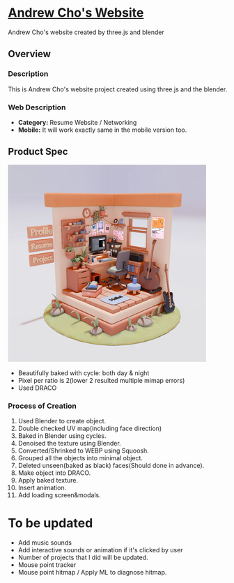 # [Andrew Cho's Website](https://andrewcho.vercel.app/)
Andrew Cho's website created by three.js and blender


## Overview
### Description
This is Andrew Cho's website project created using three.js and the blender. 

### Web Description
- **Category:** Resume Website / Networking
- **Mobile:** It will work exactly same in the mobile version too. 

## Product Spec
![Andrew Cho Portfolio](https://github.com/0GhOsTO/AndrewChoRoomPortfolio/blob/master/public/others/AndrewChoPortfolio.png)

- Beautifully baked with cycle: both day & night
- Pixel per ratio is 2(lower 2 resulted multiple mimap errors)
- Used DRACO

### Process of Creation
1. Used Blender to create object.
2. Double checked UV map(including face direction)
3. Baked in Blender using cycles.
4. Denoised the texture using Blender.
5. Converted/Shrinked to WEBP using Squoosh.
6. Grouped all the objects into minimal object.
7. Deleted unseen(baked as black) faces(Should done in advance).
8. Make object into DRACO.
9. Apply baked texture.
10. Insert animation.
11. Add loading screen&modals.


# To be updated
- Add music sounds
- Add interactive sounds or animation if it's clicked by user
- Number of projects that I did will be updated.
- Mouse point tracker
- Mouse point hitmap / Apply ML to diagnose hitmap.
